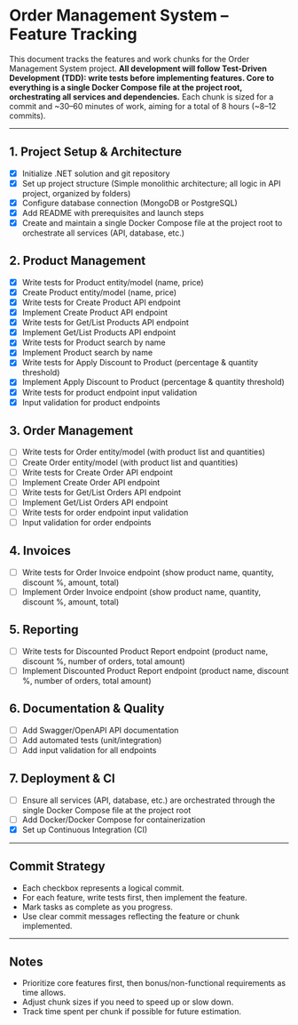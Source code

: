 # Order Management System – Feature Tracking

This document tracks the features and work chunks for the Order Management System project. **All development will follow Test-Driven Development (TDD): write tests before implementing features. Core to everything is a single Docker Compose file at the project root, orchestrating all services and dependencies.** Each chunk is sized for a commit and ~30–60 minutes of work, aiming for a total of 8 hours (~8–12 commits).

---

## 1. Project Setup & Architecture
- [x] Initialize .NET solution and git repository
- [x] Set up project structure (Simple monolithic architecture; all logic in API project, organized by folders)
- [x] Configure database connection (MongoDB or PostgreSQL)
- [x] Add README with prerequisites and launch steps
- [x] Create and maintain a single Docker Compose file at the project root to orchestrate all services (API, database, etc.)

## 2. Product Management
- [x] Write tests for Product entity/model (name, price)
- [x] Create Product entity/model (name, price)
- [x] Write tests for Create Product API endpoint
- [x] Implement Create Product API endpoint
- [x] Write tests for Get/List Products API endpoint
- [x] Implement Get/List Products API endpoint
- [x] Write tests for Product search by name
- [x] Implement Product search by name
- [x] Write tests for Apply Discount to Product (percentage & quantity threshold)
- [x] Implement Apply Discount to Product (percentage & quantity threshold)
- [x] Write tests for product endpoint input validation
- [x] Input validation for product endpoints

## 3. Order Management
- [ ] Write tests for Order entity/model (with product list and quantities)
- [ ] Create Order entity/model (with product list and quantities)
- [ ] Write tests for Create Order API endpoint
- [ ] Implement Create Order API endpoint
- [ ] Write tests for Get/List Orders API endpoint
- [ ] Implement Get/List Orders API endpoint
- [ ] Write tests for order endpoint input validation
- [ ] Input validation for order endpoints

## 4. Invoices
- [ ] Write tests for Order Invoice endpoint (show product name, quantity, discount %, amount, total)
- [ ] Implement Order Invoice endpoint (show product name, quantity, discount %, amount, total)

## 5. Reporting
- [ ] Write tests for Discounted Product Report endpoint (product name, discount %, number of orders, total amount)
- [ ] Implement Discounted Product Report endpoint (product name, discount %, number of orders, total amount)

## 6. Documentation & Quality
- [ ] Add Swagger/OpenAPI API documentation
- [ ] Add automated tests (unit/integration)
- [ ] Add input validation for all endpoints

## 7. Deployment & CI
- [ ] Ensure all services (API, database, etc.) are orchestrated through the single Docker Compose file at the project root
- [ ] Add Docker/Docker Compose for containerization
- [x] Set up Continuous Integration (CI)

---

## Commit Strategy
- Each checkbox represents a logical commit.
- For each feature, write tests first, then implement the feature.
- Mark tasks as complete as you progress.
- Use clear commit messages reflecting the feature or chunk implemented.

---

## Notes
- Prioritize core features first, then bonus/non-functional requirements as time allows.
- Adjust chunk sizes if you need to speed up or slow down.
- Track time spent per chunk if possible for future estimation.
